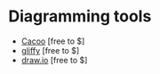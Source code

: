 # Diagramming tools

* [Cacoo](https://cacoo.com) [free to $]
* [gliffy](https://www.gliffy.com/products/online/) [free to $]
* [draw.io](https://www.draw.io/) [free to $]















































 






